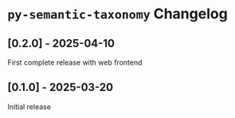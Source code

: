# `py-semantic-taxonomy` Changelog

## [0.2.0] - 2025-04-10

First complete release with web frontend

## [0.1.0] - 2025-03-20

Initial release
